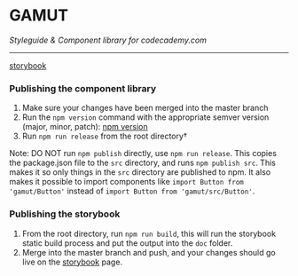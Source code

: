 # GAMUT

*Styleguide & Component library for codecademy.com*

---

[storybook](styleguide.codecademy.com/storybook)

### Publishing the component library

1. Make sure your changes have been merged into the master branch
1. Run the `npm version` command with the appropriate semver version (major, minor, patch): [npm version](https://docs.npmjs.com/cli/version)
1. Run `npm run release` from the root directory†

Note: DO NOT run `npm publish` directly, use `npm run release`. This copies the package.json file to the `src` directory, and runs `npm publish src`. This makes it so only things in the `src` directory are published to npm. It also makes it possible to import components like `import Button from 'gamut/Button'` instead of `import Button from 'gamut/src/Button'`.

### Publishing the storybook

1. From the root directory, run `npm run build`, this will run the storybook static build process and put the output into the `doc` folder.
1. Merge into the master branch and push, and your changes should go live on the [storybook](styleguide.codecademy.com/storybook) page.
